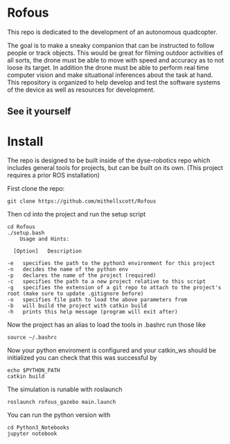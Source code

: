 # Rofous
This repo is dedicated to the development of an autonomous quadcopter.

The goal is to make a sneaky companion that can be instructed to follow people or track objects. This would be great for filming outdoor activities of all sorts, the drone must be able to move with speed and accuracy as to not loose its target. In addition the drone must be able to perform real time computer vision and make situational inferences about the task at hand. This repository is organized to help develop and test the software systems of the device as well as resources for development.

## See it yourself
# Install
The repo is designed to be built inside of the dyse-robotics repo which includes general tools for projects, but can be built on its own. (This project requires a prior ROS installation)

First clone the repo: 

    git clone https://github.com/mithellscott/Rofous

Then cd into the project and run the setup script

    cd Rofous
    ./setup.bash 
    	Usage and Hints:

      [Option]	 Description

	-e	 specifies the path to the python3 environment for this project
	-n	 decides the name of the python env
	-p	 declares the name of the project (required)
	-c	 specifies the path to a new project relative to this script
	-g	 specifies the extension of a git repo to attach to the project's root (make sure to update .gitignore before)
	-o	 specifies file path to load the above parameters from
	-b	 will build the project with catkin build
	-h	 prints this help message (program will exit after)

    
Now the project has an alias to load the tools in .bashrc run those like 

    source ~/.bashrc
    
Now your python enviroment is configured and your catkin_ws should be initialized you can check that this was successful by 

    echo $PYTHON_PATH
    catkin build
    
The simulation is runable with roslaunch
    
    roslaunch rofous_gazebo main.launch
    
    
You can run the python version with 

    cd Python3_Notebooks
    jupyter notebook
